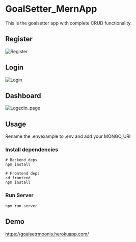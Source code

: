 # GoalSetter_MernApp
This is the goalsetter app with complete CRUD functionality. 
## Register
![Register](https://user-images.githubusercontent.com/56462325/170051786-d763d17b-0d87-4f1d-921b-7f6a153241b2.png)

## Login 
![Login](https://user-images.githubusercontent.com/56462325/170052106-8bb91d6b-0e64-4048-84e5-6ffb3c7e3a6e.png)

## Dashboard
![Logedin_page](https://user-images.githubusercontent.com/56462325/170052355-3ac39ef6-d659-4e6f-b3ae-266caec14550.png)


## Usage
Rename the .envexample to .env and add your MONGO_URI
### Install dependencies
```
# Backend deps
npm install

# Frontend deps
cd frontend
npm install
```
### Run Server
```
npm run server
```
## Demo
https://goalsetrmoonis.herokuapp.com/
